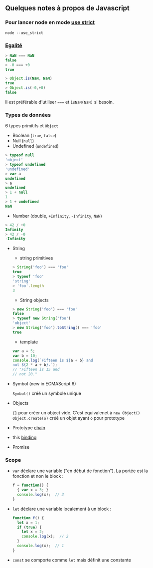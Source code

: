 ## Quelques notes à propos de Javascript

### Pour lancer node en mode [use strict](https://developer.mozilla.org/fr/docs/Web/JavaScript/Reference/Strict_mode)
`node --use_strict`

### [Egalité](https://developer.mozilla.org/en-US/docs/Web/JavaScript/Equality_comparisons_and_sameness)
```js
> NaN === NaN
false
> -0 === +0
true
```

```js
> Object.is(NaN, NaN)
true
> Object.is(-0,+0)
false
```

Il est préférable d'utiliser `===` et `isNaN(NaN)` si besoin.

### Types de données

6 types primitifs et `Object`

* Boolean (`true`, `false`)
* Null (`null`)
* Undefined (`undefined`)

```js
> typeof null
'object'
> typeof undefined
'undefined'
> var a
undefined
> a
undefined
> 1 + null
1
> 1 + undefined
NaN
```

* Number (double, `+Infinity`, `-Infinity`, `NaN`)

```js
> 42 / +0
Infinity
> 42 / -0
-Infinity
```

* String
  * string primitives

  ```js
  > String('foo') === 'foo'
  true
  > typeof 'foo'
  'string'
  > 'foo'.length
  3
  ```

  * String objects

  ```js
  > new String('foo') === 'foo'
  false
  > typeof new String('foo')
  'object'
  > new String('foo').toString() === 'foo'
  true
  ```

  * template

  ```js
  var a = 5;
  var b = 10;
  console.log(`Fifteen is ${a + b} and
  not ${2 * a + b}.`);
  // "Fifteen is 15 and
  // not 20."
  ```

* Symbol (new in ECMAScript 6)

  `Symbol()` créé un symbole unique

* Objects

  `{}` pour créer un object vide. C'est équivalenet à `new Object()`   
  `Object.create(o)` créé un objet ayant `o` pour prototype

* Prototype
  [chain](https://developer.mozilla.org/en-US/docs/Web/JavaScript/Inheritance_and_the_prototype_chain)
  
* this
  [binding](http://blog.iangilman.com/2015/02/self-this.html)
  
* Promise

### Scope

* `var` déclare une variable ("en début de fonction"). La portée est la fonction et non le block :

	```js
	f = function() {
	  { var x = 3; }
	  console.log(x);  // 3
	}
	```
	
* `let` déclare une variable localement à un block :

	```js
	function f() {
	  let x = 1;
	  if (true) {
	    let x = 2;
	    console.log(x);  // 2
	  }
	  console.log(x);  // 1
	}
	```
* `const` se comporte comme `let` mais définit une constante

